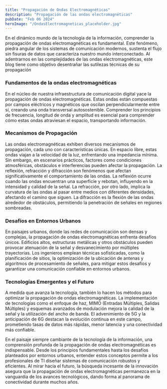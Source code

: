 ```yaml
---
title: "Propagación de Ondas Electromagnéticas"
description: "Propagación de las ondas electromagnéticas"
pubDate: "Feb 06 2024"
heroImage: "/OndasElectromagneticas_placeholder.jpg"
---
```


En el dinámico mundo de la tecnología de la información, comprender la propagación de ondas electromagnéticas es fundamental. Este fenómeno, piedra angular de los sistemas de comunicación modernos, sustenta el flujo sin fisuras de datos que caracteriza nuestro mundo interconectado. Al adentrarnos en las complejidades de las ondas electromagnéticas, este blog tiene como objetivo desentrañar las sutilezas técnicas de su propagación

### Fundamentos de la ondas electromagnéticas

En el núcleo de nuestra infraestructura de comunicación digital yace la propagación de ondas electromagnéticas. Estas ondas están compuestas por campos eléctricos y magnéticos que oscilan perpendicularmente entre sí, creando una onda transversal autosostenible. Comprender los principios de frecuencia, longitud de onda y amplitud es esencial para comprender cómo estas ondas atraviesan el espacio, transportando información.

### Mecanismos de Propagación

Las ondas electromagnéticas exhiben diversos mecanismos de propagación, cada uno con características únicas. En espacio libre, estas ondas viajan a la velocidad de la luz, enfrentando una impedancia mínima. Sin embargo, en escenarios prácticos, factores como condiciones atmosféricas, obstáculos e interferencias pueden afectar la propagación.
La reflexión, refracción y difracción son fenómenos que afectan significativamente el comportamiento de las ondas. La reflexión ocurre cuando las ondas encuentran una superficie y rebotan, influyendo en la intensidad y calidad de la señal. La refracción, por otro lado, implica la curvatura de las ondas al pasar entre medios con diferentes densidades, afectando el camino que siguen. La difracción es la flexión de las ondas alrededor de obstáculos, permitiendo la penetración de señales en regiones sombreadas.

### Desafíos en Entornos Urbanos

En paisajes urbanos, donde las redes de comunicación son densas y complejas, la propagación de ondas electromagnéticas enfrenta desafíos únicos. Edificios altos, estructuras metálicas y otros obstáculos pueden provocar atenuación de la señal y desvanecimiento por múltiples trayectorias. Los ingenieros emplean técnicas sofisticadas, como la planificación de sitios, la optimización de la ubicación de antenas y algoritmos de procesamiento de señales, para mitigar estos desafíos y garantizar una comunicación confiable en entornos urbanos.

### Tecnologías Emergentes y el Futuro

A medida que avanza la tecnología, también lo hacen los métodos para optimizar la propagación de ondas electromagnéticas. La implementación de tecnologías como el enfoque de haz, MIMO (Entradas Múltiples, Salidas Múltiples) y esquemas avanzados de modulación mejora la calidad de la señal y la utilización del ancho de banda. El advenimiento de 5G y la anticipación de 6G destacan la evolución continua en este campo, prometiendo tasas de datos más rápidas, menor latencia y una conectividad más confiable.

En el paisaje siempre cambiante de la tecnología de la información, una comprensión profunda de la propagación de ondas electromagnéticas es indispensable. Desde los principios fundamentales hasta los desafíos planteados por entornos urbanos, entender estos conceptos permite a los profesionales de TI diseñar sistemas de comunicación robustos y eficientes. Al mirar hacia el futuro, la búsqueda incesante de la innovación asegura que la propagación de ondas electromagnéticas permanezca en la vanguardia de los avances tecnológicos, dando forma al panorama de conectividad durante muchos años.
